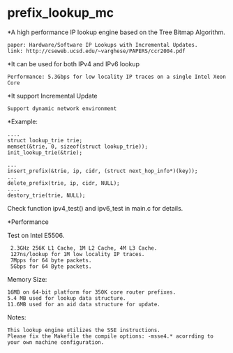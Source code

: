 prefix_lookup_mc
================

*A high performance IP lookup engine based on the Tree Bitmap Algorithm.

	paper: Hardware/Software IP Lookups with Incremental Updates.
	link: http://cseweb.ucsd.edu/~varghese/PAPERS/ccr2004.pdf

*It can be used for both IPv4 and IPv6 lookup 

	Performance: 5.3Gbps for low locality IP traces on a single Intel Xeon Core

*It support Incremental Update

	Support dynamic network environment


*Example:

    ....
    struct lookup_trie trie;
    memset(&trie, 0, sizeof(struct lookup_trie));
    init_lookup_trie(&trie);
    
    ...
    insert_prefix(&trie, ip, cidr, (struct next_hop_info*)(key));
    ...
    delete_prefix(trie, ip, cidr, NULL);
    ....
    destory_trie(trie, NULL);
    
    
Check function ipv4_test() and ipv6_test in main.c for details. 


*Performance

Test on Intel E5506.

     2.3GHz 256K L1 Cache, 1M L2 Cache, 4M L3 Cache.
     127ns/lookup for 1M low locality IP traces.
     7Mpps for 64 byte packets.
     5Gbps for 64 Byte packets.
     
Memory Size: 
	
	16MB on 64-bit platform for 350K core router prefixes.
	5.4 MB used for lookup data structure.
	11.6MB used for an aid data structure for update.
     
     
Notes: 
	
	This lookup engine utilizes the SSE instructions. 
	Please fix the Makefile the compile options: -msse4.* acorrding to your own machine configuration.
